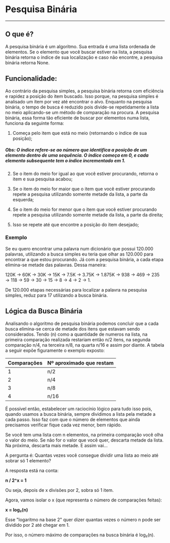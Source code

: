 # Pesquisa Binária
---

## O que é?
A pesquisa binária é um algoritmo. Sua entrada é uma lista ordenada de elementos. 
Se o elemento que você buscar estiver na lista, a pesquisa binária retorna o índice de sua localização e caso não encontre, a pesquisa binária retorna None.

## Funcionalidade:
Ao contrário da pesquisa simples, a pesquisa binária retorna com eficiência e rapidez a posição do item buscado. Isso porque, na pesquisa simples é analisado um item por vez até encontrar o alvo. Enquanto na pesquisa binária, o tempo de busca é reduzido pois divide-se repetidamente a lista no meio aplicando-se um método de comparação na procura. A pesquisa binária, essa forma tão eficiente de buscar por elementos numa lista, funciona da seguinte forma:

1. Começa pelo item que está no meio (retornando o índice de sua posição);
##### Obs: O índice refere-se ao número que identifica a posição de um elemento dentro de uma sequência. O índice começa em 0, e cada elemento subsequente tem o índice incrementado em 1.

2.  Se o item do meio for igual ao que você estiver procurando, retorna o item e sua pesquisa acabou;

3. Se o item do meio for maior que o item que você estiver procurando repete a pesquisa utilizando somente metade da lista, a parte da esquerda;

4. Se o item do meio for menor que o item que você estiver procurando repete a pesquisa utilizando somente metade da lista, a parte da direita;

5. Isso se repete até que encontre a posição do item desejado;

### Exemplo 
Se eu quero encontrar uma palavra num dicionário que possui 120.000 palavras, utilizando a busca simples eu teria que olhar as 120.000 para encontrar a que estou procurando. Já com a pesquisa binária, a cada etapa elimina-se metade das palavras. Dessa maneira:

120K → 60K → 30K → 15K → 7.5K → 3.75K → 1.875K → 938 → 469 → 235 → 118 → 59 → 30 → 15 → 8 → 4 → 2 → 1.

De 120.000 etapas necessárias para localizar a palavra na pesquisa simples, reduz para 17 utilizando a busca binária.

## Lógica da Busca Binária
Analisando o algoritmo de pesquisa binária podemos concluir que a cada busca elimina-se cerca de metade dos itens que estavam sendo considerados. Tendo (n) como a quantidade de numeros na lista, na primeira comparação realizada restariam então n/2 itens, na segunda comparação n/4, na terceira n/8, na quarta n/16 e assim por diante. A tabela a seguir expõe figuramente o exemplo exposto:

Comparações| Nº aproximado que restam
---|---
1| n/2
2| n/4
3| n/8
4| n/16

É possível então, estabelecer um raciocínio lógico para tudo isso pois, quando usamos a busca binária, sempre dividimos a lista pela metade a cada passo. Isso faz com que o número de elementos que ainda precisamos verificar fique cada vez menor, bem rápido.

Se você tem uma lista com n elementos, na primeira comparação você olha o valor do meio.
Se não for o valor que você quer, descarta metade da lista.
Na próxima, descarta mais metade. E assim vai...

A pergunta é:
Quantas vezes você consegue dividir uma lista ao meio até sobrar só 1 elemento?

A resposta está na conta:

**n / 2^x = 1**

Ou seja, depois de x divisões por 2, sobra só 1 item.

Agora, vamos isolar o x (que representa o número de comparações feitas):

**x = log₂(n)**

Esse "logaritmo na base 2" quer dizer quantas vezes o número n pode ser dividido por 2 até chegar em 1.

Por isso, o número máximo de comparações na busca binária é log₂(n).